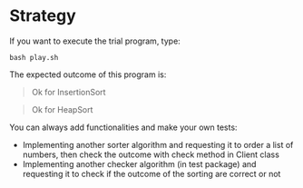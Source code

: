 Strategy
========

If you want to execute the trial program, type:

    bash play.sh


The expected outcome of this program is:

> Ok for InsertionSort

> Ok for HeapSort


You can always add functionalities and make your own tests:

* Implementing another sorter algorithm and requesting it to order a list of
  numbers, then check the outcome with check method in Client class
* Implementing another checker algorithm (in test package) and requesting it
  to check if the outcome of the sorting are correct or not
